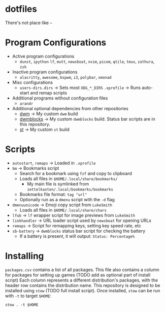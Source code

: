 # dotfiles

There's not place like `~`

# Program Configurations

- Active program configurations
    - `dunst`, `ipython` `lf`, `mutt`, `newsboat`, `nvim`, `picom`, `qtile`, `tmux`, `zathura`, `zsh`
- Inactive program configurations
    - `alacritty`, `awesome`, `bspwm`, `i3`, `polybar`, `xmonad`
- Misc configurations 
    - `users-dirs.dirs` -> Sets most `XDG_*_DIRS`
    `.xprofile` -> Runs auto-start and remap scripts
- Additional programs without configuration files
    - `arandr`
- Additional optional dependencies from other repositories
    - [dwm](https://github.com/acbk2b/dwm.git) -> My custom `dwm` build
    - [dwmblocks](https://github.com/acbk2b/dwmblocks.git) -> My custom `dwmblocks` build.
      Status bar scripts are in this repository.
    - [st](https://github.com/acbk2b/st.git) -> My custom `st` build

# Scripts

- `autostart`, `remaps` -> Loaded in `.xprofile`
- `bm` -> Bookmarks script
    - Search for a bookmark using `fzf` and copy to clipboard
    - Loads all files in `$HOME/.local/share/bookmarks/`
        - My main file is symlinked from `zettelkasten/.local/bookmarks/bookmarks`
    - Bookmarks file format: `tag "url"`
    - Optionally run as a `dmenu` script with the `-d` flag
- `dmenuunicode` -> Emoji copy script from `LukeSmith`
    - Loads all files in `$HOME/.local/share/chars`
- `lfub` -> `lf` wrapper script for image previews from `LukeSmith`
- `linkhandler` -> URL loader script used by `newsboat` for opening URLs
- `remaps` -> Script for remapping keys, setting key speed rate, etc
- `sb-battery` -> `dwmblocks` status bar script for checking the battery
    - If a battery is present, it will output: `Status: Percentage%`

# Installing

`packages.csv` contains a list of all packages.
This file also contains a column for packages for setting up games (TODO add as optional part of install script)
Each column represents a different distribution's packages, with the header row contains the distribution name.
This repository is designed to be installed using `stow` (TODO full install script).
Once installed, `stow` can be run with `-t` to target `$HOME`:

```
stow . -t $HOME
```
